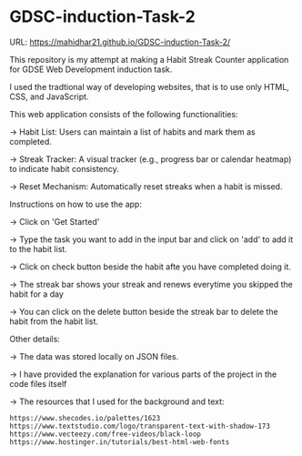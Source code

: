 # GDSC-induction-Task-2

URL: https://mahidhar21.github.io/GDSC-induction-Task-2/

This repository is my attempt at making a Habit Streak Counter application for GDSE Web Development induction task. 

I used the tradtional way of developing websites, that is to use only HTML, CSS, and JavaScript.



This web application consists of the following functionalities:

-> Habit List: Users can maintain a list of habits and mark them as completed.

-> Streak Tracker: A visual tracker (e.g., progress bar or calendar heatmap) to indicate habit consistency.

-> Reset Mechanism: Automatically reset streaks when a habit is missed.



Instructions on how to use the app:

-> Click on 'Get Started'

-> Type the task you want to add in the input bar and click on 'add' to add it to the habit list.

-> Click on check button beside the habit afte you have completed doing it.

-> The streak bar shows your streak and renews everytime you skipped the habit for a day

-> You can click on the delete button beside the streak bar to delete the habit from the habit list.



Other details:

-> The data was stored locally on JSON files.

-> I have provided the explanation for various parts of the project in the code files itself

-> The resources that I used for the background and text:

    https://www.shecodes.io/palettes/1623
    https://www.textstudio.com/logo/transparent-text-with-shadow-173
    https://www.vecteezy.com/free-videos/black-loop
    https://www.hostinger.in/tutorials/best-html-web-fonts
